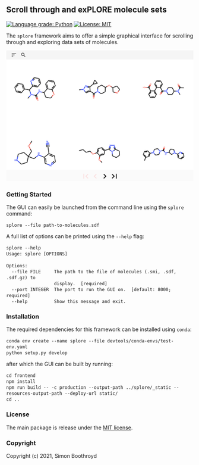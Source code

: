 ## Scroll through and exPLORE molecule sets

[![Language grade: Python](https://img.shields.io/lgtm/grade/python/g/SimonBoothroyd/splore.svg?logo=lgtm&logoWidth=18)](https://lgtm.com/projects/g/SimonBoothroyd/splore/context:python)
[![License: MIT](https://img.shields.io/badge/License-MIT-yellow.svg)](https://opensource.org/licenses/MIT)

The `splore` framework aims to offer a simple graphical interface for scrolling through and exploring data sets of 
molecules.

![The GUI provided by `splore`](docs/gui.png)

### Getting Started

The GUI can easily be launched from the command line using the `splore` command:

```shell
splore --file path-to-molecules.sdf
```

A full list of options can be printed using the `--help` flag:

```shell
splore --help                                                                   
Usage: splore [OPTIONS]

Options:
  --file FILE     The path to the file of molecules (.smi, .sdf, .sdf.gz) to
                  display.  [required]
  --port INTEGER  The port to run the GUI on.  [default: 8000; required]
  --help          Show this message and exit.

```

### Installation

The required dependencies for this framework can be installed using `conda`:

```shell
conda env create --name splore --file devtools/conda-envs/test-env.yaml
python setup.py develop
```

after which the GUI can be built by running:

```shell
cd frontend
npm install
npm run build -- -c production --output-path ../splore/_static --resources-output-path --deploy-url static/
cd ..
```

### License

The main package is release under the [MIT license](LICENSE). 

### Copyright

Copyright (c) 2021, Simon Boothroyd

